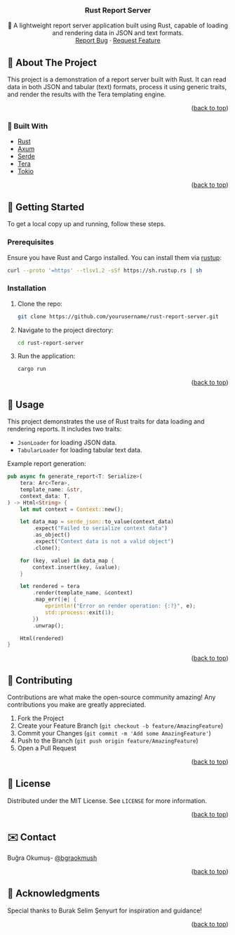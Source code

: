<div id="top"></div>

<br />
<div align="center">
  <h3 align="center">Rust Report Server</h3>

  <p align="center">
    🚀 A lightweight report server application built using Rust, capable of loading and rendering data in JSON and text formats.
    <br />
    <a href="https://github.com/bgraokmush/report-server/issues">Report Bug</a>
    ·
    <a href="https://github.com/bgraokmush/report-server/issues">Request Feature</a>
  </p>
</div>

## 📌 About The Project

This project is a demonstration of a report server built with Rust. It can read data in both JSON and tabular (text) formats, process it using generic traits, and render the results with the Tera templating engine.

<p align="right">(<a href="#top">back to top</a>)</p>

### 🔧 Built With

- [Rust](https://www.rust-lang.org/)
- [Axum](https://docs.rs/axum/0.8.1/axum/)
- [Serde](https://serde.rs/)
- [Tera](https://docs.rs/tera/latest/tera/)
- [Tokio](https://tokio.rs/)

<p align="right">(<a href="#top">back to top</a>)</p>

## 🚀 Getting Started

To get a local copy up and running, follow these steps.

### Prerequisites

Ensure you have Rust and Cargo installed. You can install them via [rustup](https://rustup.rs/):

```sh
curl --proto '=https' --tlsv1.2 -sSf https://sh.rustup.rs | sh
```

### Installation

1. Clone the repo:
   ```sh
   git clone https://github.com/yourusername/rust-report-server.git
   ```
2. Navigate to the project directory:
   ```sh
   cd rust-report-server
   ```
3. Run the application:
   ```sh
   cargo run
   ```

<p align="right">(<a href="#top">back to top</a>)</p>

## 🔄 Usage

This project demonstrates the use of Rust traits for data loading and rendering reports. It includes two traits:

- `JsonLoader` for loading JSON data.
- `TabularLoader` for loading tabular text data.

Example report generation:

```rust
pub async fn generate_report<T: Serialize>(
    tera: Arc<Tera>,
    template_name: &str,
    context_data: T,
) -> Html<String> {
    let mut context = Context::new();

    let data_map = serde_json::to_value(context_data)
        .expect("Failed to serialize context data")
        .as_object()
        .expect("Context data is not a valid object")
        .clone();

    for (key, value) in data_map {
        context.insert(key, &value);
    }

    let rendered = tera
        .render(template_name, &context)
        .map_err(|e| {
            eprintln!("Error on render operation: {:?}", e);
            std::process::exit(1);
        })
        .unwrap();

    Html(rendered)
}
```

<p align="right">(<a href="#top">back to top</a>)</p>

## 👥 Contributing

Contributions are what make the open-source community amazing! Any contributions you make are greatly appreciated.

1. Fork the Project
2. Create your Feature Branch (`git checkout -b feature/AmazingFeature`)
3. Commit your Changes (`git commit -m 'Add some AmazingFeature'`)
4. Push to the Branch (`git push origin feature/AmazingFeature`)
5. Open a Pull Request

<p align="right">(<a href="#top">back to top</a>)</p>

## 📝 License

Distributed under the MIT License. See `LICENSE` for more information.

<p align="right">(<a href="#top">back to top</a>)</p>

## ✉️ Contact

Buğra Okumuş- [@bgraokmush](https://twitter.com/bgraokmush)

<p align="right">(<a href="#top">back to top</a>)</p>

## 🙏 Acknowledgments

Special thanks to Burak Selim Şenyurt for inspiration and guidance!

<p align="right">(<a href="#top">back to top</a>)</p>
